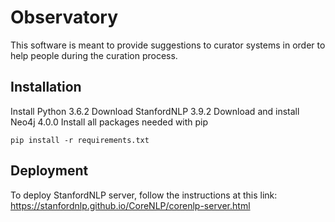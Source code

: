 # Observatory

This software is meant to provide suggestions to curator systems in order to help people during the curation process.

## Installation
Install Python 3.6.2
Download StanfordNLP 3.9.2
Download and install Neo4j 4.0.0
Install all packages needed with pip
```
pip install -r requirements.txt
```

## Deployment

To deploy StanfordNLP server, follow the instructions at this link: https://stanfordnlp.github.io/CoreNLP/corenlp-server.html



